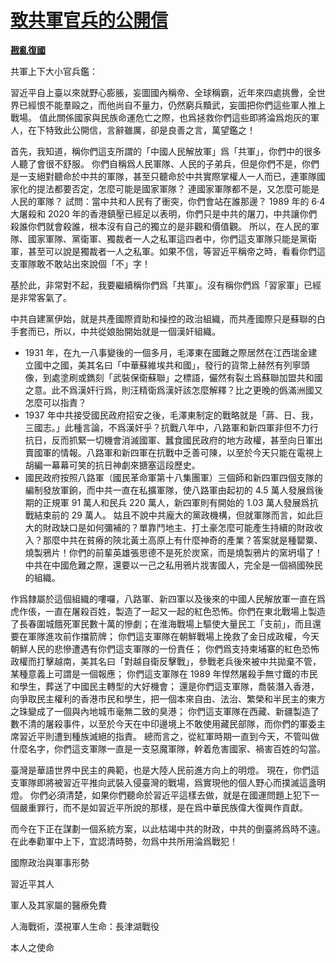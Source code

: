 # [致共軍官兵的公開信](https://github.com/rebuild-roc/main/decl/to-PLA.md)

[**戡亂復國**](mailto:rebuild-roc@ctemplar.com)

共軍上下大小官兵鑑：

習近平自上臺以來就野心膨脹，妄圖國內稱帝、全球稱霸，近年來四處挑釁，全世界已經恨不能羣毆之，而他尚自不量力，仍然窮兵黷武，妄圖把你們這些軍人推上戰場。
值此關係國家與民族命運危亡之際，也爲拯救你們這些即將淪爲炮灰的軍人，在下特致此公開信，言辭雖厲，卻是良善之言，萬望鑑之！

首先，我知道，稱你們這支所謂的「中國人民解放軍」爲「共軍」，你們中的很多人聽了會很不舒服。
你們自稱爲人民軍隊、人民的子弟兵，但是你們不是，你們是一支絕對聽命於中共的軍隊，甚至只聽命於中共實際掌權人一人而已，連軍隊國家化的提法都要否定，怎麼可能是國家軍隊？
連國家軍隊都不是，又怎麼可能是人民的軍隊？
試問：當中共和人民有了衝突，你們會站在誰那邊？ 1989 年的 6·4 大屠殺和
2020 年的香港鎮壓已經足以表明，你們只是中共的屠刀，中共讓你們殺誰你們就會殺誰，根本沒有自己的獨立的是非觀和價值觀。
所以，在人民的軍隊、國家軍隊、黨衛軍、獨裁者一人之私軍這四者中，你們這支軍隊只能是黨衛軍，甚至可以說是獨裁者一人之私軍。如果不信，等習近平稱帝之時，看看你們這支軍隊敢不敢站出來說個「不」字！

基於此，非常對不起，我要繼續稱你們爲「共軍」。沒有稱你們爲「習家軍」已經是非常客氣了。

中共自建黨伊始，就是共產國際資助和操控的政治組織，而共產國際只是蘇聯的白手套而已，所以，中共從娘胎開始就是一個漢奸組織。
  * 1931 年，在九一八事變後的一個多月，毛澤東在國難之際居然在江西瑞金建立國中之國，美其名曰「中華蘇維埃共和國」，發行的貨幣上赫然有列寧頭像，到處塗刷或鐫刻「武裝保衛蘇聯」之標語，儼然有裂土爲蘇聯加盟共和國之意。此不爲漢奸行爲，則汪精衛爲漢奸該怎麼解釋？比之更晚的僞滿洲國又怎麼可以指責？
  * 1937 年中共接受國民政府招安之後，毛澤東制定的戰略就是「蔣、日、我，三國志。」此種言論，不爲漢奸乎？抗戰八年中，八路軍和新四軍非但不力行抗日，反而抓緊一切機會消滅國軍、蠶食國民政府的地方政權，甚至向日軍出賣國軍的情報。八路軍和新四軍在抗戰中乏善可陳，以至於今天只能在電視上胡編一幕幕可笑的抗日神劇來搪塞這段歷史。
  * 國民政府按照八路軍（國民革命軍第十八集團軍）三個師和新四軍四個支隊的編制發放軍餉，而中共一直在私擴軍隊，使八路軍由起初的 4.5 萬人發展爲後期的正規軍
91 萬人和民兵 220 萬人，新四軍則有開始的 1.03 萬人發展爲抗戰結束前的 29 萬人。
姑且不說中共龐大的黨政機構，但就軍隊而言，如此巨大的財政缺口是如何彌補的？單靠鬥地主、打土豪怎麼可能產生持續的財政收入？那麼中共在貧瘠的陝北黃土高原上有什麼神奇的產業？答案就是種罌粟、燒製鴉片！你們的前輩英雄張思德不是死於炭窯，而是燒製鴉片的窯坍塌了！中共在中國危難之際，還要以一己之私用鴉片戕害國人，完全是一個禍國殃民的組織。

作爲隸屬於這個組織的嘍囉，八路軍、新四軍以及後來的中國人民解放軍一直在爲虎作倀，一直在屠殺百姓，製造了一起又一起的紅色恐怖。你們在東北戰場上製造了長春圍城餓死軍民數十萬的慘劇；在淮海戰場上驅使大量民工「支前」，而且還要在軍隊進攻前作擋箭牌；
你們這支軍隊在朝鮮戰場上挽救了金日成政權，今天朝鮮人民的悲慘遭遇有你們這支軍隊的一份責任；
你們爲支持柬埔寨的紅色恐怖政權而打擊越南，美其名曰「對越自衛反擊戰」，參戰老兵後來被中共拋棄不管，某種意義上可謂是一個報應；
你們這支軍隊在 1989 年悍然屠殺手無寸鐵的市民和學生，葬送了中國民主轉型的大好機會；
還是你們這支軍隊，喬裝潛入香港，向爭取民主權利的香港市民和學生，把一個本來自由、法治、繁榮和半民主的東方之珠變成了一個與內地城市毫無二致的臭港；
你們這支軍隊在西藏、新疆製造了數不清的屠殺事件，以至於今天在中印邊境上不敢使用藏民部隊，而你們的軍委主席習近平則遭到種族滅絕的指責。
總而言之，從紅軍時期一直到今天，不管叫做什麼名字，你們這支軍隊一直是一支惡魔軍隊，幹着危害國家、禍害百姓的勾當。

臺灣是華語世界中民主的典範，也是大陸人民前進方向上的明燈。
現在，你們這支軍隊即將被習近平推向武裝入侵臺灣的戰場，爲實現他的個人野心而撲滅這盞明燈。
你們必須清楚，如果你們聽命於習近平這樣去做，就是在國運問題上犯下一個嚴重罪行，而不是如習近平所說的那樣，是在爲中華民族偉大復興作貢獻。

而今在下正在謀劃一個系統方案，以此枯竭中共的財政，中共的倒臺將爲時不遠。在此奉勸軍中上下，宜認清時勢，勿爲中共所用淪爲戰犯！

國際政治與軍事形勢

習近平其人

軍人及其家屬的醫療免費

人海戰術，漠視軍人生命：長津湖戰役

本人之使命
